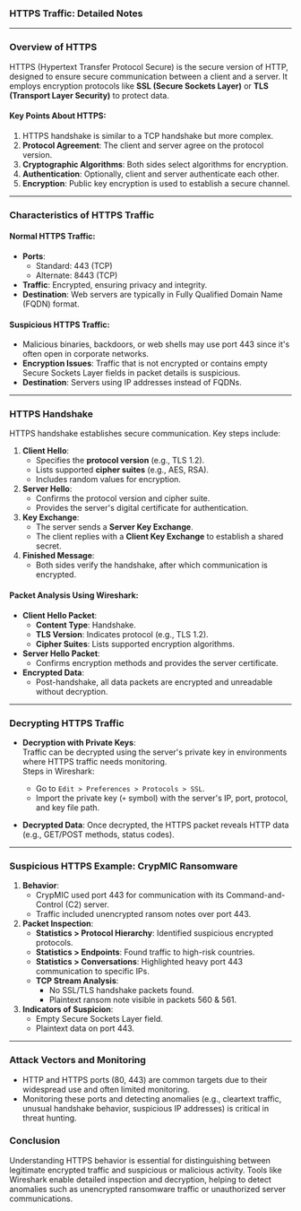 ### HTTPS Traffic: Detailed Notes

---

### **Overview of HTTPS**

HTTPS (Hypertext Transfer Protocol Secure) is the secure version of HTTP, designed to ensure secure communication between a client and a server. It employs encryption protocols like **SSL (Secure Sockets Layer)** or **TLS (Transport Layer Security)** to protect data.

#### **Key Points About HTTPS**:

1. HTTPS handshake is similar to a TCP handshake but more complex.
2. **Protocol Agreement**: The client and server agree on the protocol version.
3. **Cryptographic Algorithms**: Both sides select algorithms for encryption.
4. **Authentication**: Optionally, client and server authenticate each other.
5. **Encryption**: Public key encryption is used to establish a secure channel.

---

### **Characteristics of HTTPS Traffic**

#### **Normal HTTPS Traffic**:

- **Ports**:
    - Standard: 443 (TCP)
    - Alternate: 8443 (TCP)
- **Traffic**: Encrypted, ensuring privacy and integrity.
- **Destination**: Web servers are typically in Fully Qualified Domain Name (FQDN) format.

#### **Suspicious HTTPS Traffic**:

- Malicious binaries, backdoors, or web shells may use port 443 since it's often open in corporate networks.
- **Encryption Issues**: Traffic that is not encrypted or contains empty Secure Sockets Layer fields in packet details is suspicious.
- **Destination**: Servers using IP addresses instead of FQDNs.

---

### **HTTPS Handshake**

HTTPS handshake establishes secure communication. Key steps include:

1. **Client Hello**:
    - Specifies the **protocol version** (e.g., TLS 1.2).
    - Lists supported **cipher suites** (e.g., AES, RSA).
    - Includes random values for encryption.
2. **Server Hello**:
    - Confirms the protocol version and cipher suite.
    - Provides the server's digital certificate for authentication.
3. **Key Exchange**:
    - The server sends a **Server Key Exchange**.
    - The client replies with a **Client Key Exchange** to establish a shared secret.
4. **Finished Message**:
    - Both sides verify the handshake, after which communication is encrypted.

#### **Packet Analysis Using Wireshark**:

- **Client Hello Packet**:
    - **Content Type**: Handshake.
    - **TLS Version**: Indicates protocol (e.g., TLS 1.2).
    - **Cipher Suites**: Lists supported encryption algorithms.
- **Server Hello Packet**:
    - Confirms encryption methods and provides the server certificate.
- **Encrypted Data**:
    - Post-handshake, all data packets are encrypted and unreadable without decryption.

---

### **Decrypting HTTPS Traffic**

- **Decryption with Private Keys**:  
    Traffic can be decrypted using the server's private key in environments where HTTPS traffic needs monitoring.  
    Steps in Wireshark:
    
    - Go to `Edit > Preferences > Protocols > SSL`.
    - Import the private key (`+` symbol) with the server's IP, port, protocol, and key file path.
- **Decrypted Data**: Once decrypted, the HTTPS packet reveals HTTP data (e.g., GET/POST methods, status codes).
    

---

### **Suspicious HTTPS Example: CrypMIC Ransomware**

1. **Behavior**:
    - CrypMIC used port 443 for communication with its Command-and-Control (C2) server.
    - Traffic included unencrypted ransom notes over port 443.
2. **Packet Inspection**:
    - **Statistics > Protocol Hierarchy**: Identified suspicious encrypted protocols.
    - **Statistics > Endpoints**: Found traffic to high-risk countries.
    - **Statistics > Conversations**: Highlighted heavy port 443 communication to specific IPs.
    - **TCP Stream Analysis**:
        - No SSL/TLS handshake packets found.
        - Plaintext ransom note visible in packets 560 & 561.
3. **Indicators of Suspicion**:
    - Empty Secure Sockets Layer field.
    - Plaintext data on port 443.

---

### **Attack Vectors and Monitoring**

- HTTP and HTTPS ports (80, 443) are common targets due to their widespread use and often limited monitoring.
- Monitoring these ports and detecting anomalies (e.g., cleartext traffic, unusual handshake behavior, suspicious IP addresses) is critical in threat hunting.

### **Conclusion**

Understanding HTTPS behavior is essential for distinguishing between legitimate encrypted traffic and suspicious or malicious activity. Tools like Wireshark enable detailed inspection and decryption, helping to detect anomalies such as unencrypted ransomware traffic or unauthorized server communications.